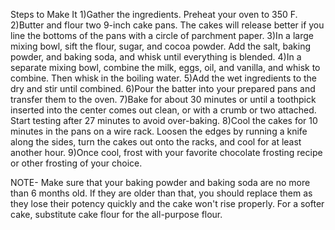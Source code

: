 Steps to Make It
1)Gather the ingredients. Preheat your oven to 350 F.
2)Butter and flour two 9-inch cake pans. The cakes will release better if you line the bottoms of the pans with a circle of parchment paper.
3)In a large mixing bowl, sift the flour, sugar, and cocoa powder. Add the salt, baking powder, and baking soda, and whisk until everything is blended.
4)In a separate mixing bowl, combine the milk, eggs, oil, and vanilla, and whisk to combine. Then whisk in the boiling water.
5)Add the wet ingredients to the dry and stir until combined.
6)Pour the batter into your prepared pans and transfer them to the oven.
7)Bake for about 30 minutes or until a toothpick inserted into the center comes out clean, or with a crumb or two attached. Start testing after 27 minutes to avoid over-baking.
8)Cool the cakes for 10 minutes in the pans on a wire rack. Loosen the edges by running a knife along the sides, turn the cakes out onto the racks, and cool for at least another hour.
9)Once cool, frost with your favorite chocolate frosting recipe or other frosting of your choice.

NOTE-
Make sure that your baking powder and baking soda are no more than 6 months old. If they are older than that, you should replace them as they lose their potency quickly and the cake won't rise properly.
For a softer cake, substitute cake flour for the all-purpose flour.
